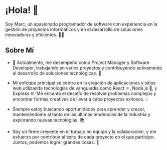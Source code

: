 # ¡Hola! 👋

Soy Marc, un apasionado programador de software con experiencia en la gestión de proyectos informáticos y en el desarrollo de soluciones innovadoras y eficientes. 👨‍💻

## Sobre Mí

- 🚀 Actualmente, me desempeño como Project Manager y Software Developer, trabajando en varios proyectos y contribuyendo activamente al desarrollo de soluciones tecnológicas. 💼

- Mi enfoque principal se centra en la creación de aplicaciones y sitios web utilizando tecnologías de vanguardia como React ⚛️, Node.js 🚀, y Express 🌐. Me encanta el desafío de resolver problemas complejos y encontrar formas creativas de llevar a cabo proyectos exitosos. 💡

- Siempre estoy buscando oportunidades para aprender y crecer, manteniéndome al tanto de las últimas tendencias de la industria y explorando nuevas tecnologías. 📚

- Soy un firme creyente en el trabajo en equipo y la colaboración, y me esfuerzo por contribuir al éxito de cada proyecto en el que participo. Juntos, podemos lograr grandes cosas. 👥
